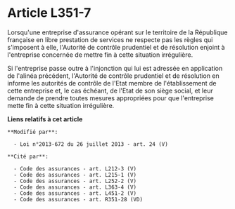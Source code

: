 # Article L351-7

Lorsqu'une entreprise d'assurance opérant sur le territoire de la République française en libre prestation de services ne
respecte pas les règles qui s'imposent à elle, l'Autorité de contrôle prudentiel et de résolution enjoint à l'entreprise
concernée de mettre fin à cette situation irrégulière. 

Si l'entreprise passe outre à l'injonction qui lui est adressée en application de l'alinéa précédent, l'Autorité de contrôle
prudentiel et de résolution en informe les autorités de contrôle de l'Etat membre de l'établissement de cette entreprise et,
le cas échéant, de l'Etat de son siège social, et leur demande de prendre toutes mesures appropriées pour que l'entreprise
mette fin à cette situation irrégulière.

**Liens relatifs à cet article**

	**Modifié par**:

	  - Loi n°2013-672 du 26 juillet 2013 - art. 24 (V)

	**Cité par**:

	  - Code des assurances - art. L212-3 (V)
	  - Code des assurances - art. L215-1 (V)
	  - Code des assurances - art. L252-2 (V)
	  - Code des assurances - art. L363-4 (V)
	  - Code des assurances - art. L451-2 (V)
	  - Code des assurances - art. R351-28 (VD)

